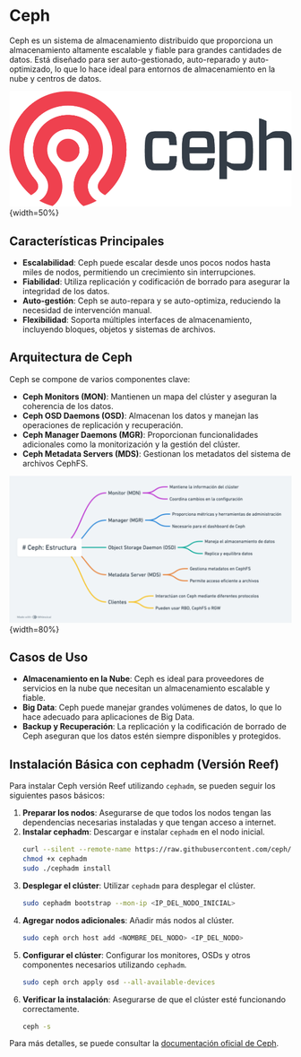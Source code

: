 # Ceph

Ceph es un sistema de almacenamiento distribuido que proporciona un almacenamiento altamente escalable y fiable para grandes cantidades de datos. Está diseñado para ser auto-gestionado, auto-reparado y auto-optimizado, lo que lo hace ideal para entornos de almacenamiento en la nube y centros de datos.

![Ceph Logo](ceph_logo.png){width=50%}
## Características Principales

- **Escalabilidad**: Ceph puede escalar desde unos pocos nodos hasta miles de nodos, permitiendo un crecimiento sin interrupciones.
- **Fiabilidad**: Utiliza replicación y codificación de borrado para asegurar la integridad de los datos.
- **Auto-gestión**: Ceph se auto-repara y se auto-optimiza, reduciendo la necesidad de intervención manual.
- **Flexibilidad**: Soporta múltiples interfaces de almacenamiento, incluyendo bloques, objetos y sistemas de archivos.

## Arquitectura de Ceph

Ceph se compone de varios componentes clave:

- **Ceph Monitors (MON)**: Mantienen un mapa del clúster y aseguran la coherencia de los datos.
- **Ceph OSD Daemons (OSD)**: Almacenan los datos y manejan las operaciones de replicación y recuperación.
- **Ceph Manager Daemons (MGR)**: Proporcionan funcionalidades adicionales como la monitorización y la gestión del clúster.
- **Ceph Metadata Servers (MDS)**: Gestionan los metadatos del sistema de archivos CephFS.

![Arquitectura de Ceph](Estructura_Ceph.png){width=80%}

## Casos de Uso

- **Almacenamiento en la Nube**: Ceph es ideal para proveedores de servicios en la nube que necesitan un almacenamiento escalable y fiable.
- **Big Data**: Ceph puede manejar grandes volúmenes de datos, lo que lo hace adecuado para aplicaciones de Big Data.
- **Backup y Recuperación**: La replicación y la codificación de borrado de Ceph aseguran que los datos estén siempre disponibles y protegidos.

## Instalación Básica con cephadm (Versión Reef)

Para instalar Ceph versión Reef utilizando `cephadm`, se pueden seguir los siguientes pasos básicos:

1. **Preparar los nodos**: Asegurarse de que todos los nodos tengan las dependencias necesarias instaladas y que tengan acceso a internet.
2. **Instalar cephadm**: Descargar e instalar `cephadm` en el nodo inicial.
    ```bash
    curl --silent --remote-name https://raw.githubusercontent.com/ceph/ceph/reef/src/cephadm/cephadm
    chmod +x cephadm
    sudo ./cephadm install
    ```
3. **Desplegar el clúster**: Utilizar `cephadm` para desplegar el clúster.
    ```bash
    sudo cephadm bootstrap --mon-ip <IP_DEL_NODO_INICIAL>
    ```
4. **Agregar nodos adicionales**: Añadir más nodos al clúster.
    ```bash
    sudo ceph orch host add <NOMBRE_DEL_NODO> <IP_DEL_NODO>
    ```
5. **Configurar el clúster**: Configurar los monitores, OSDs y otros componentes necesarios utilizando `cephadm`.
    ```bash
    sudo ceph orch apply osd --all-available-devices
    ```
6. **Verificar la instalación**: Asegurarse de que el clúster esté funcionando correctamente.
    ```bash
    ceph -s
    ```

Para más detalles, se puede consultar la [documentación oficial de Ceph](https://docs.ceph.com/en/latest/).
